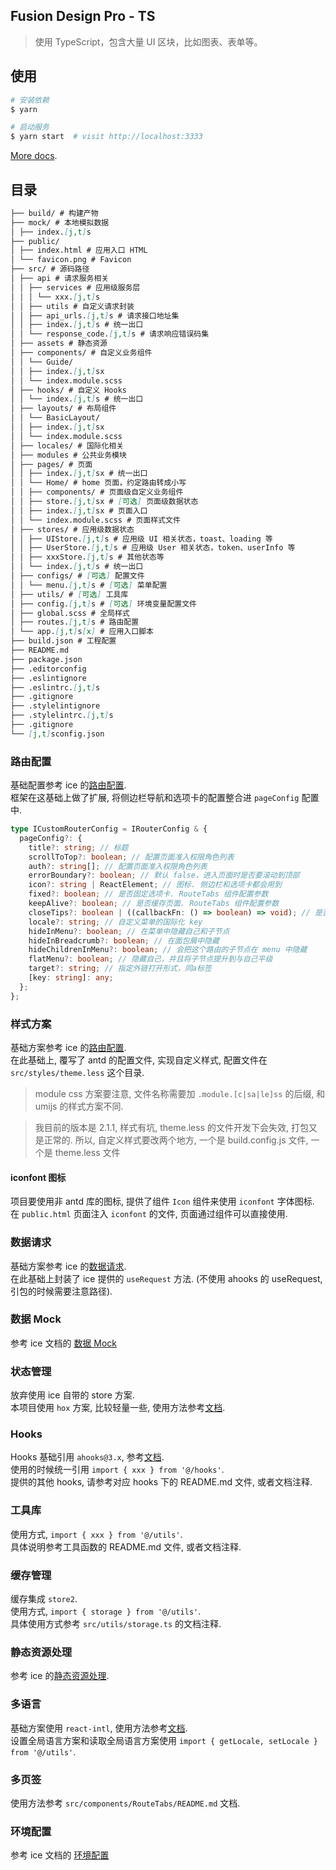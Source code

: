## Fusion Design Pro - TS

> 使用 TypeScript，包含大量 UI 区块，比如图表、表单等。

## 使用

```bash
# 安装依赖
$ yarn

# 启动服务
$ yarn start  # visit http://localhost:3333
```

[More docs](https://ice.work/docs/guide/about).

## 目录

```md
├── build/ # 构建产物
├── mock/ # 本地模拟数据
│ ├── index.[j,t]s
├── public/
│ ├── index.html # 应用入口 HTML
│ └── favicon.png # Favicon
├── src/ # 源码路径
│ ├── api # 请求服务相关
│ │ ├── services # 应用级服务层
│ │ │ └── xxx.[j,t]s
│ │ ├── utils # 自定义请求封装
│ │ ├── api_urls.[j,t]s # 请求接口地址集
│ │ ├── index.[j,t]s # 统一出口
│ │ └── response_code.[j,t]s # 请求响应错误码集
│ ├── assets # 静态资源
│ ├── components/ # 自定义业务组件
│ │ └── Guide/
│ │ ├── index.[j,t]sx
│ │ └── index.module.scss
│ ├── hooks/ # 自定义 Hooks
│ │ └── index.[j,t]s # 统一出口
│ ├── layouts/ # 布局组件
│ │ └── BasicLayout/
│ │ ├── index.[j,t]sx
│ │ └── index.module.scss
│ ├── locales/ # 国际化相关
│ ├── modules # 公共业务模块
│ ├── pages/ # 页面
│ │ ├── index.[j,t]sx # 统一出口
│ │ └── Home/ # home 页面，约定路由转成小写
│ │ ├── components/ # 页面级自定义业务组件
│ │ ├── store.[j,t]sx # [可选] 页面级数据状态
│ │ ├── index.[j,t]sx # 页面入口
│ │ └── index.module.scss # 页面样式文件
│ ├── stores/ # 应用级数据状态
│ │ ├── UIStore.[j,t]s # 应用级 UI 相关状态，toast、loading 等
│ │ ├── UserStore.[j,t]s # 应用级 User 相关状态，token、userInfo 等
│ │ ├── xxxStore.[j,t]s # 其他状态等
│ │ └── index.[j,t]s # 统一出口
│ ├── configs/ # [可选] 配置文件
│ │ └── menu.[j,t]s # [可选] 菜单配置
│ ├── utils/ # [可选] 工具库
│ ├── config.[j,t]s # [可选] 环境变量配置文件
│ ├── global.scss # 全局样式
│ ├── routes.[j,t]s # 路由配置
│ └── app.[j,t]s[x] # 应用入口脚本
├── build.json # 工程配置
├── README.md
├── package.json
├── .editorconfig
├── .eslintignore
├── .eslintrc.[j,t]s
├── .gitignore
├── .stylelintignore
├── .stylelintrc.[j,t]s
├── .gitignore
└── [j,t]sconfig.json
```

### 路由配置

基础配置参考 ice 的[路由配置](https://ice.work/docs/guide/basic/router).  
框架在这基础上做了扩展, 将侧边栏导航和选项卡的配置整合进 `pageConfig` 配置中.

```ts
type ICustomRouterConfig = IRouterConfig & {
  pageConfig?: {
    title?: string; // 标题
    scrollToTop?: boolean; // 配置页面准入权限角色列表
    auth?: string[]; // 配置页面准入权限角色列表
    errorBoundary?: boolean; // 默认 false，进入页面时是否要滚动到顶部
    icon?: string | ReactElement; // 图标. 侧边栏和选项卡都会用到
    fixed?: boolean; // 是否固定选项卡. RouteTabs 组件配置参数
    keepAlive?: boolean; // 是否缓存页面. RouteTabs 组件配置参数
    closeTips?: boolean | ((callbackFn: () => boolean) => void); // 是否需要关闭提示. RouteTabs 组件配置参数
    locale?: string; // 自定义菜单的国际化 key
    hideInMenu?: boolean; // 在菜单中隐藏自己和子节点
    hideInBreadcrumb?: boolean; // 在面包屑中隐藏
    hideChildrenInMenu?: boolean; // 会把这个路由的子节点在 menu 中隐藏
    flatMenu?: boolean; // 隐藏自己，并且将子节点提升到与自己平级
    target?: string; // 指定外链打开形式，同a标签
    [key: string]: any;
  };
};
```

### 样式方案

基础方案参考 ice 的[路由配置](https://ice.work/docs/guide/basic/router).  
在此基础上, 覆写了 antd 的配置文件, 实现自定义样式, 配置文件在 `src/styles/theme.less` 这个目录.

> module css 方案要注意, 文件名称需要加 `.module.[c|sa|le]ss` 的后缀, 和 umijs 的样式方案不同.

> 我目前的版本是 2.1.1, 样式有坑, theme.less 的文件开发下会失效, 打包又是正常的. 所以, 自定义样式要改两个地方, 一个是 build.config.js 文件, 一个是 theme.less 文件

#### iconfont 图标

项目要使用非 antd 库的图标, 提供了组件 `Icon` 组件来使用 `iconfont` 字体图标. 在 `public.html` 页面注入 `iconfont` 的文件, 页面通过组件可以直接使用.

### 数据请求

基础方案参考 ice 的[数据请求](https://ice.work/docs/guide/basic/request/).  
在此基础上封装了 ice 提供的 `useRequest` 方法. (不使用 ahooks 的 useRequest, 引包的时候需要注意路径).

### 数据 Mock

参考 ice 文档的 [数据 Mock](https://ice.work/docs/guide/advanced/mock)

### 状态管理

放弃使用 ice 自带的 store 方案.  
本项目使用 `hox` 方案, 比较轻量一些, 使用方法参考[文档](https://github.com/umijs/hox/blob/master/README-cn.md).

### Hooks

Hooks 基础引用 `ahooks@3.x`, 参考[文档](https://ahooks-next.surge.sh/zh-CN/hooks/).  
使用的时候统一引用 `import { xxx } from '@/hooks'`.  
提供的其他 hooks, 请参考对应 hooks 下的 README.md 文件, 或者文档注释.

### 工具库

使用方式, `import { xxx } from '@/utils'`.  
具体说明参考工具函数的 README.md 文件, 或者文档注释.

### 缓存管理

缓存集成 `store2`.  
使用方式, `import { storage } from '@/utils'`.  
具体使用方式参考 `src/utils/storage.ts` 的文档注释.

### 静态资源处理

参考 ice 的[静态资源处理](https://ice.work/docs/guide/basic/assets).

### 多语言

基础方案使用 `react-intl`, 使用方法参考[文档](https://formatjs.io/docs/react-intl).  
设置全局语言方案和读取全局语言方案使用 `import { getLocale, setLocale } from '@/utils'`.

### 多页签

使用方法参考 `src/components/RouteTabs/README.md` 文档.

### 环境配置

参考 ice 文档的 [环境配置](https://ice.work/docs/guide/basic/config)
